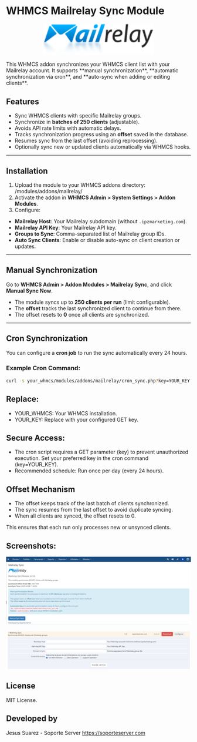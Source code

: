 # WHMCS Mailrelay Sync Module
<p align="center">
    <img src="img/mailrelay.png" alt="Mailrelay WHMCS Sync" width="300"/>
</p>
This WHMCS addon synchronizes your WHMCS client list with your Mailrelay account. It supports **manual synchronization**, **automatic synchronization via cron**, and **auto-sync when adding or editing clients**.

## Features

- Sync WHMCS clients with specific Mailrelay groups.
- Synchronize in **batches of 250 clients** (adjustable).
- Avoids API rate limits with automatic delays.
- Tracks synchronization progress using an **offset** saved in the database.
- Resumes sync from the last offset (avoiding reprocessing).
- Optionally sync new or updated clients automatically via WHMCS hooks.

---

## Installation

1. Upload the module to your WHMCS addons directory: /modules/addons/mailrelay/
2. Activate the addon in **WHMCS Admin > System Settings > Addon Modules**.
3. Configure:

- **Mailrelay Host**: Your Mailrelay subdomain (without `.ipzmarketing.com`).
- **Mailrelay API Key**: Your Mailrelay API key.
- **Groups to Sync**: Comma-separated list of Mailrelay group IDs.
- **Auto Sync Clients**: Enable or disable auto-sync on client creation or updates.

---

## Manual Synchronization

Go to **WHMCS Admin > Addon Modules > Mailrelay Sync**, and click **Manual Sync Now**.

- The module syncs up to **250 clients per run** (limit configurable).
- The **offset** tracks the last synchronized client to continue from there.
- The offset resets to **0** once all clients are synchronized.

---

## Cron Synchronization
You can configure a **cron job** to run the sync automatically every 24 hours.

### Example Cron Command:

```bash
curl -s your_whmcs/modules/addons/mailrelay/cron_sync.php?key=YOUR_KEY
```

## Replace:
* YOUR_WHMCS: Your WHMCS installation.
* YOUR_KEY: Replace with your configured GET key.

## Secure Access:
* The cron script requires a GET parameter (key) to prevent unauthorized execution. Set your preferred key in the cron command (key=YOUR_KEY).
* Recommended schedule: Run once per day (every 24 hours).

## Offset Mechanism
* The offset keeps track of the last batch of clients synchronized.
* The sync resumes from the last offset to avoid duplicate syncing.
* When all clients are synced, the offset resets to 0.

This ensures that each run only processes new or unsynced clients.

## Screenshots:
<p align="center">
    <img src="img/mailrelay_front.png" alt="Mailrelay WHMCS Sync"/>
</p>

<p align="center">
    <img src="img/mailrelay_config.png" alt="Mailrelay WHMCS Sync"/>
</p>

## License
MIT License.

## Developed by
Jesus Suarez - Soporte Server
https://soporteserver.com




